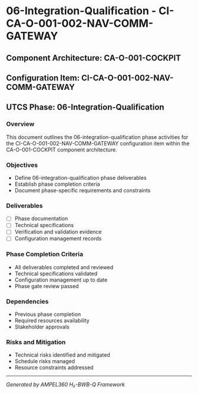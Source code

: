 # 06-Integration-Qualification - CI-CA-O-001-002-NAV-COMM-GATEWAY

## Component Architecture: CA-O-001-COCKPIT
## Configuration Item: CI-CA-O-001-002-NAV-COMM-GATEWAY
## UTCS Phase: 06-Integration-Qualification

### Overview
This document outlines the 06-integration-qualification phase activities for the CI-CA-O-001-002-NAV-COMM-GATEWAY configuration item within the CA-O-001-COCKPIT component architecture.

### Objectives
- Define 06-integration-qualification phase deliverables
- Establish phase completion criteria
- Document phase-specific requirements and constraints

### Deliverables
- [ ] Phase documentation
- [ ] Technical specifications
- [ ] Verification and validation evidence
- [ ] Configuration management records

### Phase Completion Criteria
- All deliverables completed and reviewed
- Technical specifications validated
- Configuration management up to date
- Phase gate review passed

### Dependencies
- Previous phase completion
- Required resources availability
- Stakeholder approvals

### Risks and Mitigation
- Technical risks identified and mitigated
- Schedule risks managed
- Resource constraints addressed

---
*Generated by AMPEL360 H₂-BWB-Q Framework*
